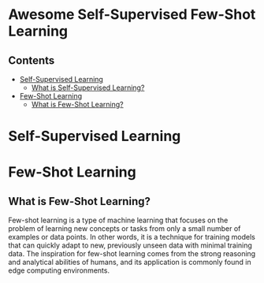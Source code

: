 # Awesome Self-Supervised Few-Shot Learning

## Contents 
- [Self-Supervised Learning](#self-supervised-learning)
   - [What is Self-Supervised Learning?]()
- [Few-Shot Learning](#few-shot-learning)
   - [What is Few-Shot Learning?]()

# Self-Supervised Learning

# Few-Shot Learning
##  What is Few-Shot Learning?
Few-shot learning is a type of machine learning that focuses on the problem of learning new concepts or tasks from only a small number of examples or data points. In other words, it is a technique for training models that can quickly adapt to new, previously unseen data with minimal training data. The inspiration for few-shot learning comes from the strong reasoning and analytical abilities of humans, and its application is commonly found in edge computing environments.
